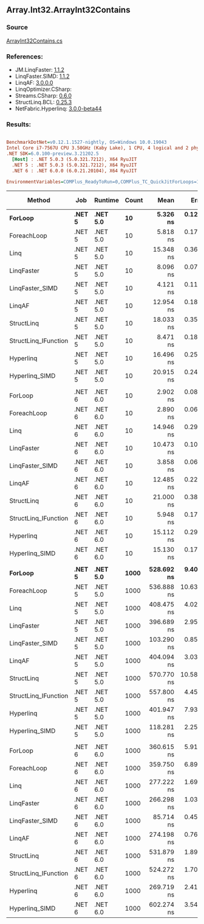 ﻿## Array.Int32.ArrayInt32Contains

### Source
[ArrayInt32Contains.cs](../LinqBenchmarks/Array/Int32/ArrayInt32Contains.cs)

### References:
- JM.LinqFaster: [1.1.2](https://www.nuget.org/packages/JM.LinqFaster/1.1.2)
- LinqFaster.SIMD: [1.1.2](https://www.nuget.org/packages/LinqFaster.SIMD/1.0.3)
- LinqAF: [3.0.0.0](https://www.nuget.org/packages/LinqAF/3.0.0.0)
- LinqOptimizer.CSharp: [](https://www.nuget.org/packages/LinqOptimizer.CSharp/)
- Streams.CSharp: [0.6.0](https://www.nuget.org/packages/Streams.CSharp/0.6.0)
- StructLinq.BCL: [0.25.3](https://www.nuget.org/packages/StructLinq.BCL/0.25.3)
- NetFabric.Hyperlinq: [3.0.0-beta44](https://www.nuget.org/packages/NetFabric.Hyperlinq/3.0.0-beta44)

### Results:
``` ini

BenchmarkDotNet=v0.12.1.1527-nightly, OS=Windows 10.0.19043
Intel Core i7-7567U CPU 3.50GHz (Kaby Lake), 1 CPU, 4 logical and 2 physical cores
.NET SDK=6.0.100-preview.3.21202.5
  [Host] : .NET 5.0.3 (5.0.321.7212), X64 RyuJIT
  .NET 5 : .NET 5.0.3 (5.0.321.7212), X64 RyuJIT
  .NET 6 : .NET 6.0.0 (6.0.21.20104), X64 RyuJIT

EnvironmentVariables=COMPlus_ReadyToRun=0,COMPlus_TC_QuickJitForLoops=1,COMPlus_TieredPGO=1  

```
|               Method |    Job |  Runtime | Count |       Mean |      Error |    StdDev |     Median | Ratio | RatioSD |  Gen 0 | Gen 1 | Gen 2 | Allocated |
|--------------------- |------- |--------- |------ |-----------:|-----------:|----------:|-----------:|------:|--------:|-------:|------:|------:|----------:|
|              **ForLoop** | **.NET 5** | **.NET 5.0** |    **10** |   **5.326 ns** |  **0.1284 ns** | **0.1201 ns** |   **5.286 ns** |  **1.00** |    **0.00** |      **-** |     **-** |     **-** |         **-** |
|          ForeachLoop | .NET 5 | .NET 5.0 |    10 |   5.818 ns |  0.1776 ns | 0.1661 ns |   5.892 ns |  1.09 |    0.03 |      - |     - |     - |         - |
|                 Linq | .NET 5 | .NET 5.0 |    10 |  15.348 ns |  0.3654 ns | 0.8173 ns |  15.181 ns |  3.09 |    0.11 |      - |     - |     - |         - |
|           LinqFaster | .NET 5 | .NET 5.0 |    10 |   8.096 ns |  0.0786 ns | 0.1675 ns |   8.027 ns |  1.52 |    0.05 |      - |     - |     - |         - |
|      LinqFaster_SIMD | .NET 5 | .NET 5.0 |    10 |   4.121 ns |  0.1149 ns | 0.0897 ns |   4.095 ns |  0.78 |    0.02 |      - |     - |     - |         - |
|               LinqAF | .NET 5 | .NET 5.0 |    10 |  12.954 ns |  0.1894 ns | 0.1771 ns |  13.007 ns |  2.43 |    0.06 |      - |     - |     - |         - |
|           StructLinq | .NET 5 | .NET 5.0 |    10 |  18.033 ns |  0.3586 ns | 0.8094 ns |  17.829 ns |  3.51 |    0.24 | 0.0153 |     - |     - |      32 B |
| StructLinq_IFunction | .NET 5 | .NET 5.0 |    10 |   8.471 ns |  0.1896 ns | 0.1583 ns |   8.426 ns |  1.59 |    0.05 |      - |     - |     - |         - |
|            Hyperlinq | .NET 5 | .NET 5.0 |    10 |  16.496 ns |  0.2528 ns | 0.2365 ns |  16.551 ns |  3.10 |    0.08 |      - |     - |     - |         - |
|       Hyperlinq_SIMD | .NET 5 | .NET 5.0 |    10 |  20.915 ns |  0.2479 ns | 0.2319 ns |  20.890 ns |  3.93 |    0.11 |      - |     - |     - |         - |
|                      |        |          |       |            |            |           |            |       |         |        |       |       |           |
|              ForLoop | .NET 6 | .NET 6.0 |    10 |   2.902 ns |  0.0808 ns | 0.0717 ns |   2.890 ns |  1.00 |    0.00 |      - |     - |     - |         - |
|          ForeachLoop | .NET 6 | .NET 6.0 |    10 |   2.890 ns |  0.0632 ns | 0.0560 ns |   2.892 ns |  1.00 |    0.03 |      - |     - |     - |         - |
|                 Linq | .NET 6 | .NET 6.0 |    10 |  14.946 ns |  0.2996 ns | 0.2656 ns |  14.898 ns |  5.15 |    0.13 |      - |     - |     - |         - |
|           LinqFaster | .NET 6 | .NET 6.0 |    10 |  10.473 ns |  0.1069 ns | 0.0947 ns |  10.460 ns |  3.61 |    0.10 |      - |     - |     - |         - |
|      LinqFaster_SIMD | .NET 6 | .NET 6.0 |    10 |   3.858 ns |  0.0621 ns | 0.0551 ns |   3.868 ns |  1.33 |    0.04 |      - |     - |     - |         - |
|               LinqAF | .NET 6 | .NET 6.0 |    10 |  12.485 ns |  0.2250 ns | 0.1994 ns |  12.424 ns |  4.30 |    0.11 |      - |     - |     - |         - |
|           StructLinq | .NET 6 | .NET 6.0 |    10 |  21.000 ns |  0.3887 ns | 0.3636 ns |  20.841 ns |  7.22 |    0.18 | 0.0153 |     - |     - |      32 B |
| StructLinq_IFunction | .NET 6 | .NET 6.0 |    10 |   5.948 ns |  0.1751 ns | 0.1462 ns |   5.887 ns |  2.05 |    0.05 |      - |     - |     - |         - |
|            Hyperlinq | .NET 6 | .NET 6.0 |    10 |  15.112 ns |  0.2951 ns | 0.4594 ns |  14.905 ns |  5.36 |    0.13 |      - |     - |     - |         - |
|       Hyperlinq_SIMD | .NET 6 | .NET 6.0 |    10 |  15.130 ns |  0.1741 ns | 0.3354 ns |  15.058 ns |  5.20 |    0.17 |      - |     - |     - |         - |
|                      |        |          |       |            |            |           |            |       |         |        |       |       |           |
|              **ForLoop** | **.NET 5** | **.NET 5.0** |  **1000** | **528.692 ns** |  **9.4091 ns** | **8.8012 ns** | **523.893 ns** |  **1.00** |    **0.00** |      **-** |     **-** |     **-** |         **-** |
|          ForeachLoop | .NET 5 | .NET 5.0 |  1000 | 536.888 ns | 10.6330 ns | 9.9461 ns | 535.186 ns |  1.02 |    0.02 |      - |     - |     - |         - |
|                 Linq | .NET 5 | .NET 5.0 |  1000 | 408.475 ns |  4.0251 ns | 3.3611 ns | 407.874 ns |  0.77 |    0.01 |      - |     - |     - |         - |
|           LinqFaster | .NET 5 | .NET 5.0 |  1000 | 396.689 ns |  2.9537 ns | 2.7629 ns | 395.797 ns |  0.75 |    0.01 |      - |     - |     - |         - |
|      LinqFaster_SIMD | .NET 5 | .NET 5.0 |  1000 | 103.290 ns |  0.8525 ns | 0.7975 ns | 103.307 ns |  0.20 |    0.00 |      - |     - |     - |         - |
|               LinqAF | .NET 5 | .NET 5.0 |  1000 | 404.094 ns |  3.0308 ns | 2.5308 ns | 403.690 ns |  0.77 |    0.01 |      - |     - |     - |         - |
|           StructLinq | .NET 5 | .NET 5.0 |  1000 | 570.770 ns | 10.5898 ns | 9.9057 ns | 565.832 ns |  1.08 |    0.02 | 0.0153 |     - |     - |      32 B |
| StructLinq_IFunction | .NET 5 | .NET 5.0 |  1000 | 557.800 ns |  4.4594 ns | 3.7238 ns | 556.763 ns |  1.06 |    0.02 |      - |     - |     - |         - |
|            Hyperlinq | .NET 5 | .NET 5.0 |  1000 | 401.947 ns |  7.9333 ns | 7.7915 ns | 399.927 ns |  0.76 |    0.02 |      - |     - |     - |         - |
|       Hyperlinq_SIMD | .NET 5 | .NET 5.0 |  1000 | 118.281 ns |  2.2554 ns | 2.1097 ns | 117.687 ns |  0.22 |    0.01 |      - |     - |     - |         - |
|                      |        |          |       |            |            |           |            |       |         |        |       |       |           |
|              ForLoop | .NET 6 | .NET 6.0 |  1000 | 360.615 ns |  5.9129 ns | 5.5310 ns | 359.848 ns |  1.00 |    0.00 |      - |     - |     - |         - |
|          ForeachLoop | .NET 6 | .NET 6.0 |  1000 | 359.750 ns |  6.8945 ns | 6.1118 ns | 357.368 ns |  1.00 |    0.02 |      - |     - |     - |         - |
|                 Linq | .NET 6 | .NET 6.0 |  1000 | 277.222 ns |  1.6979 ns | 1.5051 ns | 276.814 ns |  0.77 |    0.01 |      - |     - |     - |         - |
|           LinqFaster | .NET 6 | .NET 6.0 |  1000 | 266.298 ns |  1.0329 ns | 0.9157 ns | 266.248 ns |  0.74 |    0.01 |      - |     - |     - |         - |
|      LinqFaster_SIMD | .NET 6 | .NET 6.0 |  1000 |  85.714 ns |  0.4525 ns | 0.3778 ns |  85.667 ns |  0.24 |    0.00 |      - |     - |     - |         - |
|               LinqAF | .NET 6 | .NET 6.0 |  1000 | 274.198 ns |  0.7641 ns | 0.7148 ns | 274.199 ns |  0.76 |    0.01 |      - |     - |     - |         - |
|           StructLinq | .NET 6 | .NET 6.0 |  1000 | 531.879 ns |  1.8949 ns | 1.7725 ns | 531.685 ns |  1.48 |    0.02 | 0.0153 |     - |     - |      32 B |
| StructLinq_IFunction | .NET 6 | .NET 6.0 |  1000 | 524.272 ns |  1.7082 ns | 1.5978 ns | 524.145 ns |  1.45 |    0.02 |      - |     - |     - |         - |
|            Hyperlinq | .NET 6 | .NET 6.0 |  1000 | 269.719 ns |  2.4172 ns | 2.1428 ns | 268.822 ns |  0.75 |    0.01 |      - |     - |     - |         - |
|       Hyperlinq_SIMD | .NET 6 | .NET 6.0 |  1000 | 602.274 ns |  3.5497 ns | 3.3204 ns | 602.431 ns |  1.67 |    0.03 |      - |     - |     - |         - |
